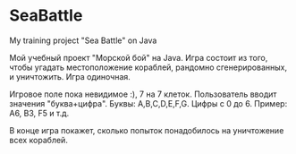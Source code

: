 # SeaBattle
My training project "Sea Battle" on Java


Мой учебный проект "Морской бой" на Java.
Игра состоит из того, чтобы угадать местоположение кораблей, рандомно сгенерированных, и уничтожить. Игра одиночная.

Игровое поле пока невидимое :), 7 на 7 клеток. Пользователь вводит значения "буква+цифра". Буквы: A,B,C,D,E,F,G. Цифры с 0 до 6. Пример: A6, B3, F5 и т.д.

В конце игра покажет, сколько попыток понадобилось на уничтожение всех кораблей.
